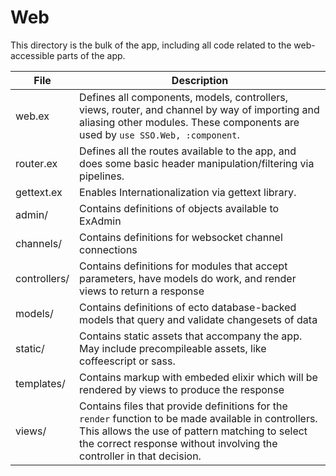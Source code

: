 Web
===

This directory is the bulk of the app, including all code related to the web-accessible parts of the app.

| File | Description |
|------|-------------|
| web.ex | Defines all components, models, controllers, views, router, and channel by way of importing and aliasing other modules. These components are used by `use SSO.Web, :component`. |
| router.ex | Defines all the routes available to the app, and does some basic header manipulation/filtering via pipelines. |
| gettext.ex | Enables Internationalization via gettext library. |
| admin/ | Contains definitions of objects available to ExAdmin |
| channels/ | Contains definitions for websocket channel connections |
| controllers/ | Contains definitions for modules that accept parameters, have models do work, and render views to return a response |
| models/ | Contains definitions of ecto database-backed models that query and validate changesets of data |
| static/ | Contains static assets that accompany the app. May include precompileable assets, like coffeescript or sass. |
| templates/ | Contains markup with embeded elixir which will be rendered by views to produce the response |
| views/ | Contains files that provide definitions for the `render` function to be made available in controllers. This allows the use of pattern matching to select the correct response without involving the controller in that decision. |
